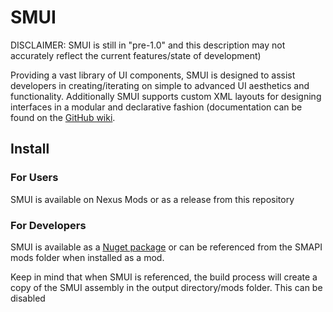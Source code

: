 # SMUI
DISCLAIMER: SMUI is still in "pre-1.0" and this description may not accurately reflect the current features/state of development)

Providing a vast library of UI components, SMUI is designed to assist developers in creating/iterating on simple to advanced UI aesthetics and functionality. Additionally SMUI supports custom XML layouts for designing interfaces in a modular and declarative fashion (documentation can be found on the [GitHub wiki](https://github.com/Dannode36/SMUI/wiki).

## Install
### For Users
SMUI is available on Nexus Mods or as a release from this repository

### For Developers
SMUI is available as a [Nuget package](https://www.nuget.org/packages/SMUI) or can be referenced from the SMAPI mods folder when installed as a mod.

Keep in mind that when SMUI is referenced, the build process will create a copy of the SMUI assembly in the output directory/mods folder. This can be disabled